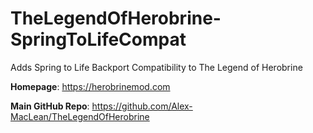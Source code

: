 # TheLegendOfHerobrine-SpringToLifeCompat
Adds Spring to Life Backport Compatibility to The Legend of Herobrine

**Homepage**: https://herobrinemod.com

**Main GitHub Repo**: https://github.com/Alex-MacLean/TheLegendOfHerobrine
